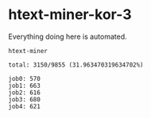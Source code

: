 # htext-miner-kor-3

Everything doing here is automated.

```
htext-miner

total: 3150/9855 (31.963470319634702%)

job0: 570
job1: 663
job2: 616
job3: 680
job4: 621
```